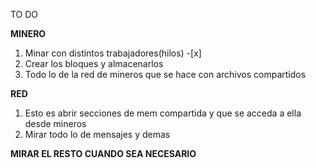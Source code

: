 TO DO 

**MINERO** 
1.  Minar con distintos trabajadores(hilos)   -[x]
2.  Crear los bloques y almacenarlos 
3.  Todo lo de la red de mineros que se hace con archivos compartidos

**RED**
1. Esto es abrir secciones de mem compartida y que se acceda a ella desde mineros 
2. Mirar todo lo de mensajes y demas

**MIRAR EL RESTO CUANDO SEA NECESARIO**


